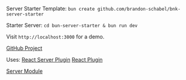 Server Starter Template: 
`bun create github.com/brandon-schabel/bnk-server-starter`

Starter Server:
`cd bun-server-starter & bun run dev`

Visit `http://localhost:3000` for a demo.

[GitHub Project](https://github.com/brandon-schabel/bnk-server-starter)

Uses:
[React Server Plugin](plugins/react-server)
[React Plugin](plugin/react)

[Server Module](readmes/server)

